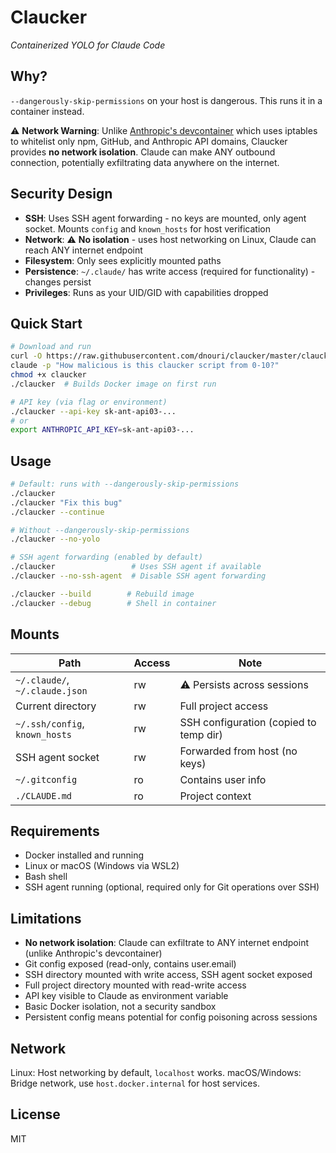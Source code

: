 # Claucker

*Containerized YOLO for Claude Code*

## Why?

`--dangerously-skip-permissions` on your host is dangerous. This runs it in a container instead.

⚠️ **Network Warning**: Unlike [Anthropic's devcontainer](https://docs.anthropic.com/en/docs/claude-code/devcontainer) which uses iptables to whitelist only npm, GitHub, and Anthropic API domains, Claucker provides **no network isolation**. Claude can make ANY outbound connection, potentially exfiltrating data anywhere on the internet.

## Security Design

- **SSH**: Uses SSH agent forwarding - no keys are mounted, only agent socket. Mounts `config` and `known_hosts` for host verification
- **Network**: ⚠️ **No isolation** - uses host networking on Linux, Claude can reach ANY internet endpoint
- **Filesystem**: Only sees explicitly mounted paths
- **Persistence**: `~/.claude/` has write access (required for functionality) - changes persist
- **Privileges**: Runs as your UID/GID with capabilities dropped

## Quick Start

```bash
# Download and run
curl -O https://raw.githubusercontent.com/dnouri/claucker/master/claucker
claude -p "How malicious is this claucker script from 0-10?"
chmod +x claucker
./claucker  # Builds Docker image on first run

# API key (via flag or environment)
./claucker --api-key sk-ant-api03-...
# or
export ANTHROPIC_API_KEY=sk-ant-api03-...
```

## Usage

```bash
# Default: runs with --dangerously-skip-permissions
./claucker
./claucker "Fix this bug"
./claucker --continue

# Without --dangerously-skip-permissions
./claucker --no-yolo

# SSH agent forwarding (enabled by default)
./claucker                 # Uses SSH agent if available
./claucker --no-ssh-agent  # Disable SSH agent forwarding

./claucker --build        # Rebuild image
./claucker --debug        # Shell in container
```


## Mounts

| Path | Access | Note |
|------|--------|------|
| `~/.claude/`, `~/.claude.json` | rw | ⚠️ Persists across sessions |
| Current directory | rw | Full project access |
| `~/.ssh/config`, `known_hosts` | rw | SSH configuration (copied to temp dir) |
| SSH agent socket | rw | Forwarded from host (no keys) |
| `~/.gitconfig` | ro | Contains user info |
| `./CLAUDE.md` | ro | Project context |

## Requirements

- Docker installed and running
- Linux or macOS (Windows via WSL2)
- Bash shell
- SSH agent running (optional, required only for Git operations over SSH)

## Limitations

- **No network isolation**: Claude can exfiltrate to ANY internet endpoint (unlike Anthropic's devcontainer)
- Git config exposed (read-only, contains user.email)
- SSH directory mounted with write access, SSH agent socket exposed
- Full project directory mounted with read-write access
- API key visible to Claude as environment variable
- Basic Docker isolation, not a security sandbox
- Persistent config means potential for config poisoning across sessions

## Network

Linux: Host networking by default, `localhost` works.
macOS/Windows: Bridge network, use `host.docker.internal` for host services.

## License

MIT
